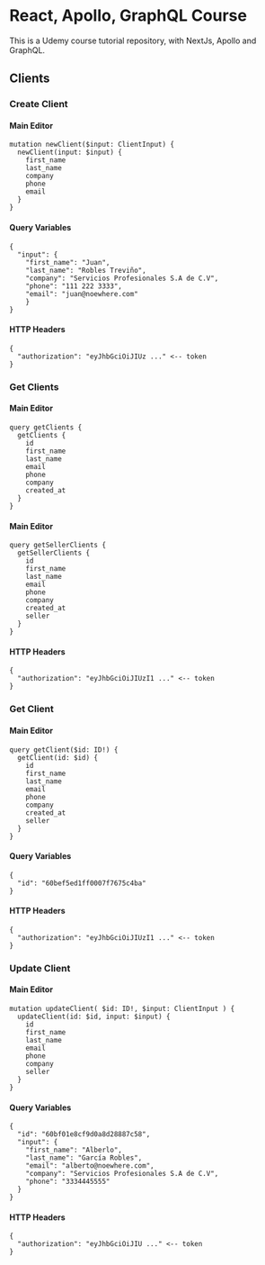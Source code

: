 # React, Apollo, GraphQL Course

This is a Udemy course tutorial repository, with NextJs, Apollo and GraphQL.

## Clients

### Create Client

#### Main Editor
```
mutation newClient($input: ClientInput) {
  newClient(input: $input) {
    first_name
    last_name
    company
    phone
    email
  }
}
```

#### Query Variables
```
{
  "input": {
   	"first_name": "Juan",
    "last_name": "Robles Treviño",
    "company": "Servicios Profesionales S.A de C.V",
    "phone": "111 222 3333",
    "email": "juan@noewhere.com"
	}
}
```

#### HTTP Headers
```
{
  "authorization": "eyJhbGciOiJIUz ..." <-- token
}
```

### Get Clients

#### Main Editor
```
query getClients {
  getClients {
    id
    first_name
    last_name
    email
    phone
    company
    created_at
  }
}
```

#### Main Editor

```
query getSellerClients {
  getSellerClients {
    id
    first_name
    last_name
    email
    phone
    company
    created_at
    seller
  }
}
```

#### HTTP Headers

```
{
  "authorization": "eyJhbGciOiJIUzI1 ..." <-- token
}
```

### Get Client

#### Main Editor
```
query getClient($id: ID!) {
  getClient(id: $id) {
    id
    first_name
    last_name
    email
    phone
    company
    created_at
    seller
  }
}
```

#### Query Variables
```
{
  "id": "60bef5ed1ff0007f7675c4ba"
}
```

#### HTTP Headers

```
{
  "authorization": "eyJhbGciOiJIUzI1 ..." <-- token
}
```

### Update Client

#### Main Editor
```
mutation updateClient( $id: ID!, $input: ClientInput ) {
  updateClient(id: $id, input: $input) {
    id
    first_name
    last_name
    email
    phone
    company
    seller
  }
}
```

#### Query Variables
```
{
  "id": "60bf01e8cf9d0a8d28887c58",
  "input": {
    "first_name": "Alberlo",
    "last_name": "García Robles",
    "email": "alberto@noewhere.com",
    "company": "Servicios Profesionales S.A de C.V",
    "phone": "3334445555"
  }
}
```

#### HTTP Headers

```
{
  "authorization": "eyJhbGciOiJIU ..." <-- token
}
```